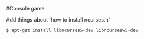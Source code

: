 #Console game

Add things about 'how to install ncurses.h'

`$ apt-get install libncurses5-dev libncursesw5-dev`

